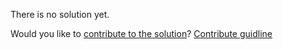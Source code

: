 
There is no solution yet.

Would you like to [contribute to the solution](https://github.com/BFEdev/BFE.dev-solutions/blob/main/quiz/RegExp_en.md)? [Contribute guidline](https://github.com/BFEdev/BFE.dev-solutions#how-to-contribute)
